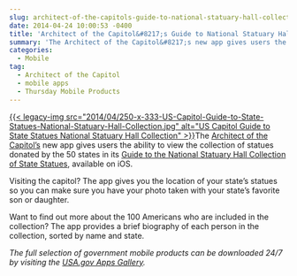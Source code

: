 ```yaml
---
slug: architect-of-the-capitols-guide-to-national-statuary-hall-collection
date: 2014-04-24 10:00:53 -0400
title: 'Architect of the Capitol&#8217;s Guide to National Statuary Hall Collection'
summary: 'The Architect of the Capitol&#8217;s new app gives users the ability to view the collection of statues donated by the 50 states in its Guide to the National Statuary Hall Collection of State Statues, available on iOS. Visiting the capitol? The app'
categories:
  - Mobile
tag:
  - Architect of the Capitol
  - mobile apps
  - Thursday Mobile Products
---
```


[{{< legacy-img src="2014/04/250-x-333-US-Capitol-Guide-to-State-Statues-National-Statuary-Hall-Collection.jpg" alt="US Capitol Guide to State Statues National Statuary Hall Collection" >}}](https://s3.amazonaws.com/sitesusa/wp-content/uploads/sites/212/2014/04/600-x-800-US-Capitol-Guide-to-State-Statues-National-Statuary-Hall-Collection.jpg)The [Architect of the Capitol&#8217;s](http://www.aoc.gov/) new app gives users the ability to view the collection of statues donated by the 50 states in its [Guide to the National Statuary Hall Collection of State Statues](http://www.visitthecapitol.gov/apps), available on iOS.

Visiting the capitol? The app gives you the location of your state&#8217;s statues so you can make sure you have your photo taken with your state&#8217;s favorite son or daughter.

Want to find out more about the 100 Americans who are included in the collection? The app provides a brief biography of each person in the collection, sorted by name and state.

_The full selection of government mobile products can be downloaded 24/7 by visiting the [USA.gov Apps Gallery](http://apps.usa.gov/)._ 

 